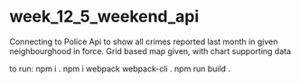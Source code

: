 # week_12_5_weekend_api
Connecting to Police Api to show all crimes reported last month in given neighbourghood in force. Grid based map given,
with chart supporting data


to run:
npm i . 
npm i webpack webpack-cli . 
npm run build . 
